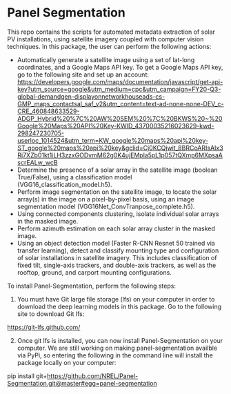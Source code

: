 # Panel Segmentation

This repo contains the scripts for automated metadata extraction of solar PV installations, 
using satellite imagery coupled with computer vision techniques. In this package, the user
can perform the following actions:
- Automatically generate a satellite image using a set of lat-long coordinates, and a Google 
Maps API key. To get a Google Maps API key, go to the following site and set up an account:
https://developers.google.com/maps/documentation/javascript/get-api-key?utm_source=google&utm_medium=cpc&utm_campaign=FY20-Q3-global-demandgen-displayonnetworkhouseads-cs-GMP_maps_contactsal_saf_v2&utm_content=text-ad-none-none-DEV_c-CRE_460848633529-ADGP_Hybrid%20%7C%20AW%20SEM%20%7C%20BKWS%20~%20Google%20Maps%20API%20Key-KWID_43700035216023629-kwd-298247230705-userloc_1014524&utm_term=KW_google%20maps%20api%20key-ST_google%20maps%20api%20key&gclid=Cj0KCQjwit_8BRCoARIsAIx3Rj7XZb01kt1iLH3zzxGODvmM62g0K4ujEMpla5pL1p057tQXmp6MXpsaAscrEALw_wcB
- Determine the presence of a solar array in the satellite image (boolean True/False), using a 
classification model (VGG16_classification_model.h5).
- Perform image segmentation on the satellite image, to locate the solar array(s) in the 
image on a pixel-by-pixel basis, using an image segmentation model (VGG16Net_ConvTranpose_complete.h5).
- Using connected components clustering, isolate individual solar arrays in the masked image.
- Perform azimuth estimation on each solar array cluster in the masked image.
- Using an object detection model (Faster R-CNN Resnet 50 trained via transfer learning), detect
and classify mounting type and configuration of solar installations in satellite imagery. This includes
classification of fixed tilt, single-axis trackers, and double-axis trackers, as well as the rooftop, 
ground, and carport mounting configurations.

To install Panel-Segmentation, perform the following steps:

1. You must have Git large file storage (lfs) on your computer in order to download the deep learning models in this package. Go to the following site to download Git lfs: 

https://git-lfs.github.com/

2. Once git lfs is installed, you can now install Panel-Segmentation on your computer. We are still working on making panel-segmentation availble via PyPi, so entering the following in the command line will install the package locally on your computer:

pip install git+https://github.com/NREL/Panel-Segmentation.git@master#egg=panel-segmentation








